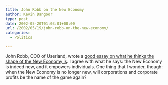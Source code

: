 ```yaml
---
title: John Robb on the New Economy
author: Kevin Dangoor
type: post
date: 2002-05-20T01:03:01+00:00
url: /2002/05/19/john-robb-on-the-new-economy/
categories:
  - Politics

---
```

John Robb, COO of Userland, wrote a [good essay on what he thinks the shape of the New Economy is][1]. I agree with what he says: the New Economy is indeed new, and it empowers individuals. One thing that I wonder, though: when the New Economy is no longer new, will corporations and corporate profits be the name of the game again?

 [1]: http://jrobb.userland.com/stories/2002/05/17/theNewEconomy.html